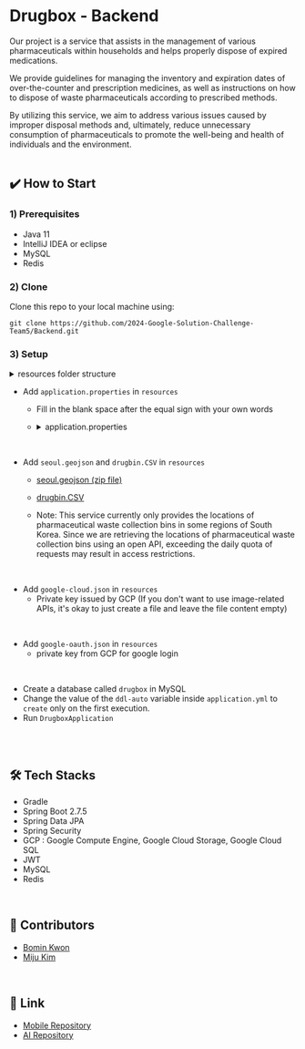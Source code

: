# Drugbox - Backend
Our project is a service that assists in the management of various pharmaceuticals within households and helps properly dispose of expired medications.

We provide guidelines for managing the inventory and expiration dates of over-the-counter and prescription medicines, as well as instructions on how to dispose of waste pharmaceuticals according to prescribed methods.

By utilizing this service, we aim to address various issues caused by improper disposal methods and, ultimately, reduce unnecessary consumption of pharmaceuticals to promote the well-being and health of individuals and the environment.
<br/><br/>

## ✔️ How to Start
### 1) Prerequisites
* Java 11
* IntelliJ IDEA or eclipse
* MySQL
* Redis

### 2) Clone
Clone this repo to your local machine using:  
```
git clone https://github.com/2024-Google-Solution-Challenge-Team5/Backend.git
```
### 3) Setup

<details><summary>resources folder structure </summary> 


![image](https://github.com/2024-Google-Solution-Challenge-Team5/Backend/assets/101239440/4069a702-d458-4cbe-b85d-3734b06e610b)
</details>




- Add `application.properties` in `resources`
  - Fill in the blank space after the equal sign with your own words
  - <details><summary>application.properties </summary> 

    ```
    # database
    application.spring.datasource.url=jdbc:mysql://localhost:3306/drugbox?createDatabaseIfNotExist=true&characterEncoding=UTF-8
    application.spring.datasource.username=
    application.spring.datasource.password=

    # GCP
    application.spring.cloud.gcp.storage.credentials.location=classpath:google-cloud.json
    application.spring.cloud.gcp.storage.project-id=
    application.spring.cloud.gcp.storage.bucket=
    application.spring.cloud.gcp.geocodingAPI=

    # Oauth - google
    spring.security.oauth2.client.registration.google.client-id=
    spring.security.oauth2.client.registration.google.client-secret=
    spring.security.oauth2.client.registration.google.redirect-uri=http://localhost:8080/auth/redirect/google

    # Drug Database
    application.spring.api.url=http://apis.data.go.kr/1471000/DrbEasyDrugInfoService/getDrbEasyDrugList
    application.spring.api.key=rsbkswEZaOZIDED3uNDy6FGvvXfmixuSLvKgzRWPIrzgqRjyHrYOrMnuNdh00HkHnBnqYOwpDjlqiklnucfJog%3D%3D

    # jwt 
    application.jwt.secret=
    application.jwt.secret_refresh=
    application.jwt.access_token.duration=
    application.jwt.refresh_token.duration=

    # redis
    spring.data.redis.host=localhost
    spring.data.redis.port=6379

    ```
    </details>
<br/>

- Add `seoul.geojson` and `drugbin.CSV` in `resources`
  - [seoul.geojson (zip file)](https://github.com/2024-Google-Solution-Challenge-Team5/Backend/files/14396826/seoul_geojson.zip)
  - [drugbin.CSV](https://github.com/2024-Google-Solution-Challenge-Team5/Backend/files/14396814/drugbin.CSV)


  - Note: This service currently only provides the locations of pharmaceutical waste collection bins in some regions of South Korea. Since we are retrieving the locations of pharmaceutical waste collection bins using an open API, exceeding the daily quota of requests may result in access restrictions.

<br/>

- Add `google-cloud.json` in `resources`
  - Private key issued by GCP (If you don't want to use image-related APIs, it's okay to just create a file and leave the file content empty)

<br/>

- Add `google-oauth.json` in `resources`
  - private key from GCP for google login

<br/>

- Create a database called `drugbox` in MySQL 
- Change the value of the `ddl-auto` variable inside `application.yml` to `create` only on the first execution.
- Run `DrugboxApplication`
<br/>
<br/>

## 🛠 Tech Stacks
- Gradle
- Spring Boot 2.7.5
- Spring Data JPA
- Spring Security
- GCP : Google Compute Engine, Google Cloud Storage, Google Cloud SQL
- JWT
- MySQL
- Redis


<br/>

## 👥 Contributors
- [Bomin Kwon](https://github.com/pingowl)
- [Miju Kim](https://github.com/miju0515)

<br/>

## 📎 Link
- [Mobile Repository](https://github.com/2024-Google-Solution-Challenge-Team5/mobile-ios-native)
- [AI Repository](https://github.com/2024-Google-Solution-Challenge-Team5/AI-MLDL)